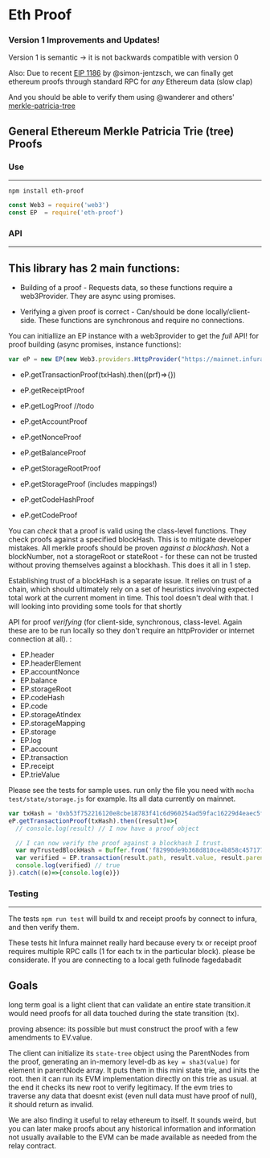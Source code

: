 # Eth Proof

### Version 1 Improvements and Updates!

Version 1 is semantic -> it is not backwards compatible with version 0

Also: Due to recent [EIP 1186](https://github.com/ethereum/EIPs/issues/1186) by  @simon-jentzsch, we can finally get ethereum proofs through standard RPC for *any* Ethereum data (slow clap)

And you should be able to verify them using @wanderer and others' [merkle-patricia-tree](https://github.com/ethereumjs/merkle-patricia-tree/blob/master/test/proof.js)

###

## General Ethereum Merkle Patricia Trie (tree) Proofs

### Use
---
```
npm install eth-proof
```
```javascript
const Web3 = require('web3')
const EP  = require('eth-proof')
```

### API
------

This library has 2 main functions:
----------------------------------

* Building of a proof - Requests data, so these functions require a web3Provider. They are async using promises.

* Verifying a given proof is correct - Can/should be done locally/client-side. These functions are synchronous and require no connections.

You can initiallize an EP instance with a web3provider to get the *full* API! for proof building (async promises, instance functions):

```javascript
var eP = new EP(new Web3.providers.HttpProvider("https://mainnet.infura.io"))
```

* eP.getTransactionProof(txHash).then((prf)=>{})
* eP.getReceiptProof
* eP.getLogProof //todo

* eP.getAccountProof
* eP.getNonceProof
* eP.getBalanceProof
* eP.getStorageRootProof
* eP.getStorageProof (includes mappings!)
* eP.getCodeHashProof
* eP.getCodeProof


You can *check* that a proof is valid using the class-level functions. They check proofs against a specified blockHash. This is to mitigate developer mistakes. All merkle proofs should be proven *against a blockhash*. Not a blockNumber, not a storageRoot or stateRoot - for these can not be trusted without proving themselves against a blockhash. This does it all in 1 step. 

Establishing trust of a blockHash is a separate issue. It relies on trust of a chain, which should ultimately rely on a set of heuristics involving expected total work at the current moment in time. This tool doesn't deal with that. I will looking into providing some tools for that shortly

API for proof *verifying* (for client-side, synchronous, class-level. Again these are to be run locally so they don't require an httpProvider or internet connection at all). :

* EP.header
* EP.headerElement
* EP.accountNonce
* EP.balance
* EP.storageRoot
* EP.codeHash
* EP.code
* EP.storageAtIndex
* EP.storageMapping
* EP.storage
* EP.log
* EP.account
* EP.transaction
* EP.receipt
* EP.trieValue

Please see the tests for sample uses. run only the file you need with `mocha test/state/storage.js` for example. Its all data currently on mainnet.

```javascript
var txHash = '0xb53f752216120e8cbe18783f41c6d960254ad59fac16229d4eaec5f7591319de'
eP.getTransactionProof(txHash).then((result)=>{
  // console.log(result) // I now have a proof object

  // I can now verify the proof against a blockhash I trust.
  var myTrustedBlockHash = Buffer.from('f82990de9b368d810ce4b858c45717737245aa965771565f8a41df4c75acc171','hex')
  var verified = EP.transaction(result.path, result.value, result.parentNodes, result.header, myTrustedBlockHash)
  console.log(verified) // true
}).catch((e)=>{console.log(e)})
```

### Testing
----------
The tests `npm run test` will build tx and receipt proofs by connect to infura, and then verify them.

These tests hit Infura mainnet really hard because every tx or receipt proof requires multiple RPC calls (1 for each tx in the particular block). please be considerate. If you are connecting to a local geth fullnode fagedabadit



Goals
-----

long term goal is a light client that can validate an entire state transition.it would need proofs for all data touched during the state transition (tx).

proving absence:
its possible but must construct the proof with a few amendments to EV.value.

The client can initialize its `state-tree` object using the ParentNodes from the proof, generating an in-memory level-db as `key = sha3(value)` for element in parentNode array. It puts them in this mini state trie, and inits the root. then it can run its EVM implementation directly on this trie as usual. at the end it checks its new root to verify legitimacy. If the evm tries to traverse any data that doesnt exist (even null data must have proof of null), it should return as invalid.

We are also finding it useful to relay ethereum to itself. It sounds weird, but you can later make proofs about any historical information and information not usually available to the EVM can be made available as needed from the relay contract.
